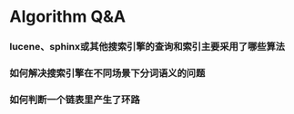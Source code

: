 Algorithm Q&A
====

### lucene、sphinx或其他搜索引擎的查询和索引主要采用了哪些算法

### 如何解决搜索引擎在不同场景下分词语义的问题

### 如何判断一个链表里产生了环路






